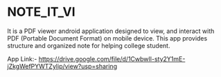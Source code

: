 # NOTE_IT_VI

It is a PDF viewer android application designed to view, and interact with PDF (Portable Document Format) on mobile device. This app provides structure and organized note for helping college student. 

App Link:- https://drive.google.com/file/d/1CwbwIl-sty2Y1mE-jZkgWefPYWTZylip/view?usp=sharing
